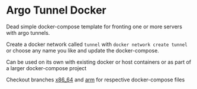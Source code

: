 # Argo Tunnel Docker

Dead simple docker-compose template for fronting one or more servers with argo tunnels.

Create a docker network called `tunnel` with `docker network create tunnel` or choose any name you like and update the docker-compose.

Can be used on its own with existing docker or host containers or as part of a larger docker-compose project

Checkout branches [x86_64](https://github.com/mtheos/argo-tunnel-docker/tree/x86_64) and [arm](https://github.com/mtheos/argo-tunnel-docker/tree/arm) for respective docker-compose files

